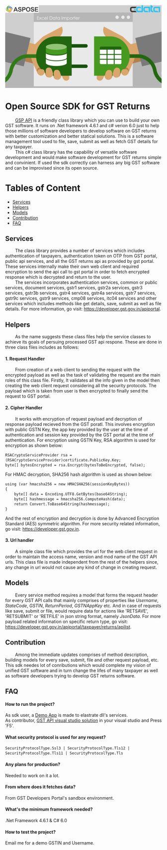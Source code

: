 
![Poster](/Assets/posters/Importer.png)

# Open Source SDK for GST Returns  

&emsp;&emsp; [GSP API](/GSTAPI) is a friendly class library which you can use to build your own GST software. It runs on .Net framework 4.6.1 and c# verion 6.0 just to help those millions of software developers to develop software on GST returns with better customization and better statical solutions. This is a software management tool used to file, save, submit as well as fetch GST details for any taxpayer.<br />
&emsp;&emsp; This c# class library has the capability of versatile software development and would make software development for GST returns simple and convinient. If used the sdk correctly can harness any big GST software and can be improvised since its open source. 

# Tables of Content

- [Services](#services)
- [Helpers](#helpers)
- [Models](#models)
- [Contribution](#contribution)
- [FAQ](#faq)


## Services 
&emsp;&emsp; The class library provides a number of services which includes authentication of taxpayers, authentication token on OTP from GST portal, public api services, and all the GST returns api as provided by gst portal. These services internally make their own web client and required encryption to send the api call to gst portal in order to fetch encrypted response which is decrypted and return to the user.<br />
&emsp;&emsp; The services incorporates authentication services, common or public services, document services, gstr1 services, gstr2a services, gstr3 services, gstr3b services, gstr4 services, gstr4a services, gstr7 services, gstr9c services, gstr9 services, cmp08 services, itc04 services and other services which includes methods like get details, save, submit as well as file details. For more information, go visit: https://developer.gst.gov.in/apiportal.

## Helpers
&emsp;&emsp; As the name suggests these class files help the service classes to achieve its goals of persuing processed GST api respone. These are done in three class files includes as follows:

#### 1. Request Handler
&emsp;&emsp; From creation of a web client to sending the request with the encrypted payload as well as the task of validating the request are the main roles of this class file. Firstly, It validates all the info given in the model then creating the web client request considering all the security protocols. The payload which is taken from user is then encrypted to finally send the request to GST portal.

#### 2. Cipher Handler
&emsp;&emsp; It works with encryption of request payload and decryption of response payload recieved from the GST poratl. This involves encryption with public GSTN Key, the app key provided by the user at the time of authentication and session key provided by the GST portal at the time of authentication.
For encryption using GSTN Key, RSA algorithm is used for encryption as shown below:
```
RSACryptoServiceProvider rsa = (RSACryptoServiceProvider)certificate.PublicKey.Key;
byte[] bytesEncrypted = rsa.Encrypt(bytesToBeEncrypted, false);
```
For HMAC decryption, SHA256 hash algorithm is used as shown below:
```
using (var hmacsha256 = new HMACSHA256(sessionKeyBytes))
{
    byte[] data = Encoding.UTF8.GetBytes(base64String);
    byte[] hashmessage = hmacsha256.ComputeHash(data);
    return Convert.ToBase64String(hashmessage);
}
```
And the rest of encryption and decryption is done by Advanced Encryption Standard (AES) symmetric algorithm. For more security related information, go visit: https://developer.gst.gov.in.

#### 3. Url handler
&emsp;&emsp; A simple class file which provides the url for the web client request in order to maintain the access name, version and mod name of the GST API urls. This class file is made independent from the rest of the helpers since, any change in url would not cause any kind of change in creating request. 

## Models
&emsp;&emsp; Every service method requires a model that forms the request header for every GST API calls that mainly comprises of  properties like _Username_, _StateCode_, _GSTIN_, _ReturnPeriod_, _GSTNAppKey_ etc. And in case of requests like save, submit or file, would require data for actions like 'RETSAVE', 'RETSUBMIT' or 'RETFILE' in json string format, namely _JsonData_. For more payload related information on specific return type, go visit: https://developer.gst.gov.in/apiportal/taxpayer/returns/apilist.

## Contribution
&emsp;&emsp; Among the immediate updates comprises of method description, building models for every save, submit, file and other request payload, etc. This sdk needes lot of conributions which would complete my vision of unified GST software and in turn change the lifes of many taxpayer as well as software developers trying to develop GST returns software.  

## FAQ

#### How to run the project?
As sdk user, a [Demo App](/DemoApp) is made to elastrate dll's services.<br />
As contributor, [GST API visual studio solution](../../blob/master/GSTAPI.sln) in your visual studio and Press 'F5'.

#### What security protocol is used for any request?
```
SecurityProtocolType.Ssl3 | SecurityProtocolType.Tls12 | SecurityProtocolType.Tls11 | SecurityProtocolType.Tls
```
#### Any plans for production?
Needed to work on it a lot.

#### From where does it fetches data?
From GST Developers Portal's sandbox environment.

#### What's the minimum framework needed?
.Net Framework 4.6.1 & C# 6.0

#### How to test the project?
Email me for a demo GSTIN and Username.

